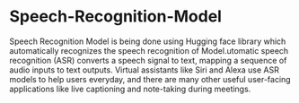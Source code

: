 # Speech-Recognition-Model
Speech Recognition Model is being done using Hugging face  library which automatically recognizes the speech recognition of Model.utomatic speech recognition (ASR) converts a speech signal to text, mapping a sequence of audio inputs to text outputs. Virtual assistants like Siri and Alexa use ASR models to help users everyday, and there are many other useful user-facing applications like live captioning and note-taking during meetings.
